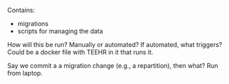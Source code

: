 Contains:
- migrations
- scripts for managing the data

How will this be run?
Manually or automated? If automated, what triggers?
Could be a docker file with TEEHR in it that runs it.

Say we commit a a migration change (e.g., a repartition), then what?  Run from laptop.
